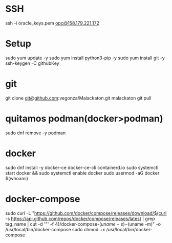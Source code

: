 # SSH
ssh -i oracle_keys.pem opc@158.179.221.172


# Setup
sudo yum update -y
sudo yum install python3-pip -y
sudo yum install git -y
ssh-keygen -C githubKey

# git
git clone git@github.com:vegonza/Malackaton.git malackaton
git pull

# quitamos podman(docker>podman)
sudo dnf remove -y podman

# docker
sudo dnf install -y docker-ce docker-ce-cli containerd.io
sudo systemctl start docker && sudo systemctl enable docker
sudo usermod -aG docker $(whoami)

# docker-compose
sudo curl -L "https://github.com/docker/compose/releases/download/$(curl -s https://api.github.com/repos/docker/compose/releases/latest | grep tag_name | cut -d '"' -f 4)/docker-compose-$(uname -s)-$(uname -m)" -o /usr/local/bin/docker-compose
sudo chmod +x /usr/local/bin/docker-compose
